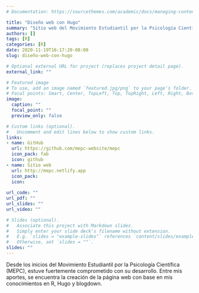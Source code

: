 ```yaml
---
# Documentation: https://sourcethemes.com/academic/docs/managing-content/

title: "Diseño web con Hugo"
summary: "Sitio web del Movimiento Estudiantil por la Psicología Científica (MEPC)"
authors: []
tags: [R]
categories: [R]
date: 2020-11-19T16:17:20-08:00
slug: diseño-web-con-hugo

# Optional external URL for project (replaces project detail page).
external_link: ""

# Featured image
# To use, add an image named `featured.jpg/png` to your page's folder.
# Focal points: Smart, Center, TopLeft, Top, TopRight, Left, Right, BottomLeft, Bottom, BottomRight.
image:
  caption: ""
  focal_point: ""
  preview_only: false

# Custom links (optional).
#   Uncomment and edit lines below to show custom links.
links:
- name: GitHub
  url: https://github.com/mepc-website/mepc
  icon_pack: fab
  icon: github
- name: Sitio web
  url: http://mepc.netlify.app
  icon_pack: 
  icon:  
  
url_code: ""
url_pdf: ""
url_slides: ""
url_video: ""

# Slides (optional).
#   Associate this project with Markdown slides.
#   Simply enter your slide deck's filename without extension.
#   E.g. `slides = "example-slides"` references `content/slides/example-slides.md`.
#   Otherwise, set `slides = ""`.
slides: ""
---
```


Desde los inicios del Movimiento Estudiantil por la Psicología Científica (MEPC), estuve fuertemente comprometido con su desarrollo. Entre mis aportes, se encuentra la creación de la página web con base en mis conocimientos en R, Hugo y blogdown.


